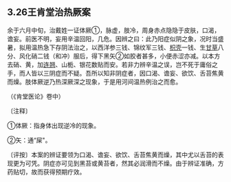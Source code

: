 ## 3.26王肯堂治热厥案

余于六月中旬，治戴姓一证体厥①，脉虚，肢冷，周身赤点隐隐于皮肤，口渴，谵妄。前医不明，妄用辛温回阳，几危。因辨之曰：此乃阳症似阴之象，况时当盛暑，拟用温热急下存阴法治之，以西洋参三钱、锦纹军三钱、[枳壳](https://www.gmzyjc.com/read/bc/bc11-0.0.3.0.0.md)一钱、生[甘草](https://www.gmzyjc.com/read/bc/bc17-0.1.8.0.0.md)八分、风化硝二钱（和冲）服后，得下黑矢②如胶者甚多，小便赤涩亦减。以本方去硝、黄，加[连翘](https://www.gmzyjc.com/read/bc/bc03-0.4.2.0.0.md)、山栀、银花数贴而安。若非力辨辛温之误，岂不死于庸俗之手，而人皆以三阴症而不疑。吾所以知非阴症者，因口渴、谵妄、欲饮、舌苔焦黄而燥。肢体厥逆乃热深厥深之现象，于是用河间温热例治之而愈。

（《肯堂医论》卷中）

〔注释〕

①体厥：指身体出现逆冷的现象。

②矢：通“屎"。

〔评按〕本案的辨证要领为口渴、谵妄、欲饮、舌苔焦黄而燥，其中尤以舌苔的表现更为可凭。阴症亦可见到黑苔或黄苔者，然其必润滑而不燥。由于辨证准确，方药贴切，故而获得预期疗效。
